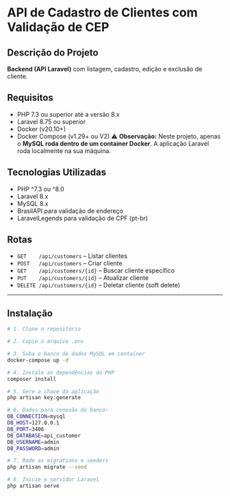 # **API de Cadastro de Clientes com Validação de CEP**

## **Descrição do Projeto**

**Backend (API Laravel)** com listagem, cadastro, edição e exclusão de cliente.

## Requisitos
- PHP 7.3 ou superior até a versão 8.x
- Laravel 8.75 ou superior
- Docker (v20.10+)
- Docker Compose (v1.29+ ou V2)
⚠️ **Observação:** Neste projeto, apenas o **MySQL roda dentro de um container Docker**. A aplicação Laravel roda localmente na sua máquina.


## Tecnologias Utilizadas
- PHP ^7.3 ou ^8.0
- Laravel 8.x
- MySQL 8.x
- BrasilAPI para validação de endereço
- LaravelLegends para validação de CPF (pt-br)

## Rotas
- `GET    /api/customers` – Listar clientes
- `POST   /api/customers` – Criar cliente
- `GET    /api/customers/{id}` – Buscar cliente específico
- `PUT    /api/customers/{id}` – Atualizar cliente
- `DELETE /api/customers/{id}` – Deletar cliente (soft delete)

---
## Instalação

```bash
# 1. Clone o repositório

# 2. Copie o arquivo .env

# 3. Suba o banco de dados MySQL em container
docker-compose up -d

# 4. Instale as dependências do PHP
composer install

# 5. Gere a chave da aplicação
php artisan key:generate

# 6. Dados para conexão do banco:
DB_CONNECTION=mysql
DB_HOST=127.0.0.1
DB_PORT=3406
DB_DATABASE=api_customer
DB_USERNAME=admin
DB_PASSWORD=admin

# 7. Rode as migrations e seeders
php artisan migrate --seed

# 8. Inicie o servidor Laravel
php artisan serve

